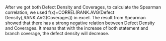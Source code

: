 After we got both Defect Density and Coverages, to calculate the Spearman correlation, we used f(x)=CORREL(RANK.AVG(Defect 
Density),RANK.AVG(Coverages)) in excel. The result from Spearman showed that there has a strong negative relation between Defect Density 
and Coverages. It means that with the increase of both statement and branch coverage, the defect density will decrease.


